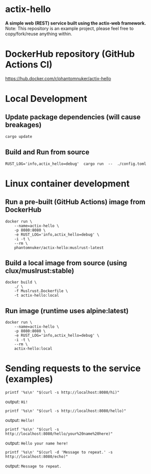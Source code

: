 actix-hello
===========
__A simple web (REST) service built using the actix-web framework.__  
Note: This repository is an example project, please feel free to copy/fork/reuse anything within.
# DockerHub repository (GitHub Actions CI)
https://hub.docker.com/r/phantomnuker/actix-hello
# Local Development
## Update package dependencies (will cause breakages)
```sh
cargo update
```
## Build and Run from source  
```shell  
RUST_LOG='info,actix_hello=debug'  cargo run  --  ./config.toml
```
# Linux container development
## Run a pre-built (GitHub Actions) image from DockerHub
```shell
docker run \
    --name=actix-hello \
    -p 8080:8080 \
    -e RUST_LOG='info,actix_hello=debug' \
    -i -t \
    --rm \
    phantomnuker/actix-hello:muslrust-latest
```
## Build a local image from source (using clux/muslrust:stable)
```shell
docker build \
    ./ \
    -f Muslrust.Dockerfile \
    -t actix-hello:local
```
## Run image (runtime uses alpine:latest)
```shell
docker run \
    --name=actix-hello \
    -p 8080:8080 \
    -e RUST_LOG='info,actix_hello=debug' \
    -i -t \
    --rm \
    actix-hello:local
```
# Sending requests to the service (examples)
```shell
printf '%s\n' "$(curl -s http://localhost:8080/hi)"
```
output: `Hi!`
```shell
printf '%s\n' "$(curl -s http://localhost:8080/hello)"
```
output: `Hello!`
```shell
printf '%s\n' "$(curl -s http://localhost:8080/hello/your%20name%20here)"
```
output: `Hello your name here!`
```shell
printf '%s\n' "$(curl -d 'Message to repeat.' -s http://localhost:8080/echo)"
```
output: `Message to repeat.`